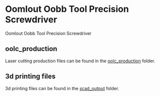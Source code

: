 # Oomlout Oobb Tool Precision Screwdriver


Oomlout Oobb Tool Precision Screwdriver  
  





















## oolc_production
Laser cutting production files can be found in the [oolc_production](oolc_production) folder.

## 3d printing files
3d printing files can be found in the [scad_output](scad_output) folder.

